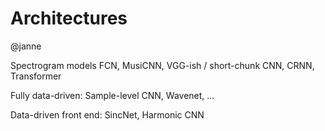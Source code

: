 # Architectures

@janne

Spectrogram models
FCN, MusiCNN, VGG-ish / short-chunk CNN, CRNN, Transformer


Fully data-driven:
Sample-level CNN, Wavenet, ...


Data-driven front end:
SincNet, Harmonic CNN

